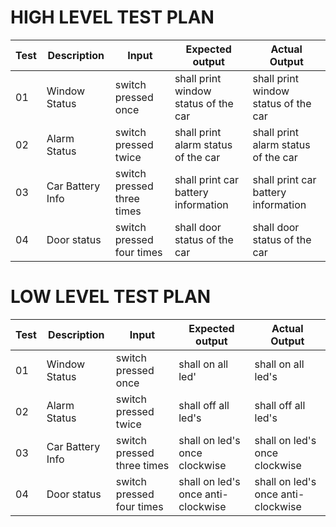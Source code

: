 # HIGH LEVEL TEST PLAN

|Test|Description|Input|Expected output|Actual Output|
|---|-------------|----------|-------------|-----------------|
|01|Window Status|switch pressed once|shall print window status of the car|shall print window status of the car|
|02|Alarm Status|switch pressed twice|shall print alarm status of the car|shall print alarm status of the car|
|03|Car Battery Info|switch pressed three times|shall print car battery information|shall print car battery information|
|04|Door status|switch pressed four times|shall door status of the car|shall door status of the car|

# LOW LEVEL TEST PLAN

|Test|Description|Input|Expected output|Actual Output|
|---|-------------|----------|-------------|-----------------|
|01|Window Status|switch pressed once|shall on all led'|shall on all led's|
|02|Alarm Status|switch pressed twice|shall off all led's|shall off all led's|
|03|Car Battery Info|switch pressed three times|shall on led's once clockwise|shall on led's once clockwise|
|04|Door status|switch pressed four times|shall on led's once anti-clockwise|shall on led's once anti-clockwise|